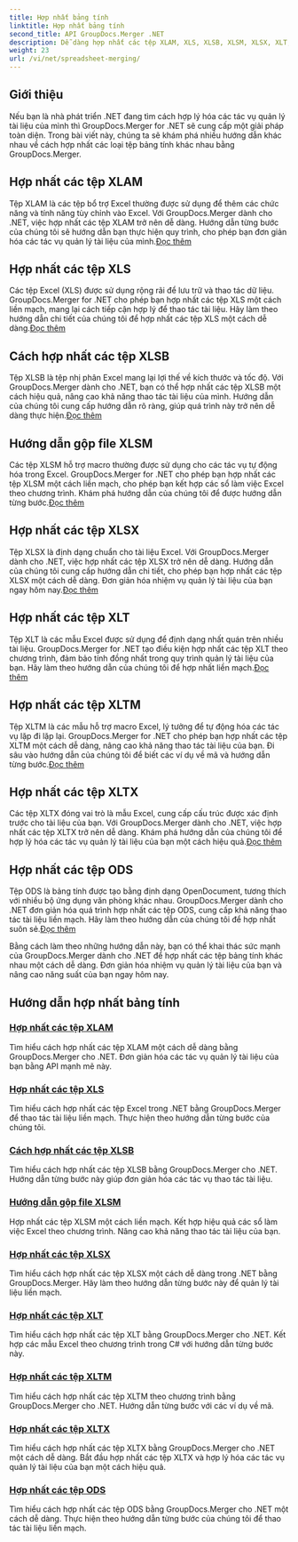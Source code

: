 ```yaml
---
title: Hợp nhất bảng tính
linktitle: Hợp nhất bảng tính
second_title: API GroupDocs.Merger .NET
description: Dễ dàng hợp nhất các tệp XLAM, XLS, XLSB, XLSM, XLSX, XLT, XLTM, XLTX và ODS trong .NET bằng GroupDocs.Merger. Đơn giản hóa công việc quản lý tài liệu.
weight: 23
url: /vi/net/spreadsheet-merging/
---
```


## Giới thiệu

Nếu bạn là nhà phát triển .NET đang tìm cách hợp lý hóa các tác vụ quản lý tài liệu của mình thì GroupDocs.Merger for .NET sẽ cung cấp một giải pháp toàn diện. Trong bài viết này, chúng ta sẽ khám phá nhiều hướng dẫn khác nhau về cách hợp nhất các loại tệp bảng tính khác nhau bằng GroupDocs.Merger.

## Hợp nhất các tệp XLAM
 Tệp XLAM là các tệp bổ trợ Excel thường được sử dụng để thêm các chức năng và tính năng tùy chỉnh vào Excel. Với GroupDocs.Merger dành cho .NET, việc hợp nhất các tệp XLAM trở nên dễ dàng. Hướng dẫn từng bước của chúng tôi sẽ hướng dẫn bạn thực hiện quy trình, cho phép bạn đơn giản hóa các tác vụ quản lý tài liệu của mình.[Đọc thêm](./merge-xlam-files/)

## Hợp nhất các tệp XLS
Các tệp Excel (XLS) được sử dụng rộng rãi để lưu trữ và thao tác dữ liệu. GroupDocs.Merger for .NET cho phép bạn hợp nhất các tệp XLS một cách liền mạch, mang lại cách tiếp cận hợp lý để thao tác tài liệu. Hãy làm theo hướng dẫn chi tiết của chúng tôi để hợp nhất các tệp XLS một cách dễ dàng.[Đọc thêm](./merging-xls-files/)

## Cách hợp nhất các tệp XLSB
 Tệp XLSB là tệp nhị phân Excel mang lại lợi thế về kích thước và tốc độ. Với GroupDocs.Merger dành cho .NET, bạn có thể hợp nhất các tệp XLSB một cách hiệu quả, nâng cao khả năng thao tác tài liệu của mình. Hướng dẫn của chúng tôi cung cấp hướng dẫn rõ ràng, giúp quá trình này trở nên dễ dàng thực hiện.[Đọc thêm](./how-to-merge-xlsb-files/)

## Hướng dẫn gộp file XLSM
 Các tệp XLSM hỗ trợ macro thường được sử dụng cho các tác vụ tự động hóa trong Excel. GroupDocs.Merger for .NET cho phép bạn hợp nhất các tệp XLSM một cách liền mạch, cho phép bạn kết hợp các sổ làm việc Excel theo chương trình. Khám phá hướng dẫn của chúng tôi để được hướng dẫn từng bước.[Đọc thêm](./guide-merging-xlsm-files/)

## Hợp nhất các tệp XLSX
Tệp XLSX là định dạng chuẩn cho tài liệu Excel. Với GroupDocs.Merger dành cho .NET, việc hợp nhất các tệp XLSX trở nên dễ dàng. Hướng dẫn của chúng tôi cung cấp hướng dẫn chi tiết, cho phép bạn hợp nhất các tệp XLSX một cách dễ dàng. Đơn giản hóa nhiệm vụ quản lý tài liệu của bạn ngay hôm nay.[Đọc thêm](./merging-xlsx-files/)

## Hợp nhất các tệp XLT
 Tệp XLT là các mẫu Excel được sử dụng để định dạng nhất quán trên nhiều tài liệu. GroupDocs.Merger for .NET tạo điều kiện hợp nhất các tệp XLT theo chương trình, đảm bảo tính đồng nhất trong quy trình quản lý tài liệu của bạn. Hãy làm theo hướng dẫn của chúng tôi để hợp nhất liền mạch.[Đọc thêm](./merge-xlt-files/)

## Hợp nhất các tệp XLTM
 Tệp XLTM là các mẫu hỗ trợ macro Excel, lý tưởng để tự động hóa các tác vụ lặp đi lặp lại. GroupDocs.Merger for .NET cho phép bạn hợp nhất các tệp XLTM một cách dễ dàng, nâng cao khả năng thao tác tài liệu của bạn. Đi sâu vào hướng dẫn của chúng tôi để biết các ví dụ về mã và hướng dẫn từng bước.[Đọc thêm](./merging-xltm-files/)

## Hợp nhất các tệp XLTX
Các tệp XLTX đóng vai trò là mẫu Excel, cung cấp cấu trúc được xác định trước cho tài liệu của bạn. Với GroupDocs.Merger dành cho .NET, việc hợp nhất các tệp XLTX trở nên dễ dàng. Khám phá hướng dẫn của chúng tôi để hợp lý hóa các tác vụ quản lý tài liệu của bạn một cách hiệu quả.[Đọc thêm](./merge-xltx-files/)

## Hợp nhất các tệp ODS
 Tệp ODS là bảng tính được tạo bằng định dạng OpenDocument, tương thích với nhiều bộ ứng dụng văn phòng khác nhau. GroupDocs.Merger dành cho .NET đơn giản hóa quá trình hợp nhất các tệp ODS, cung cấp khả năng thao tác tài liệu liền mạch. Hãy làm theo hướng dẫn của chúng tôi để hợp nhất suôn sẻ.[Đọc thêm](./merging-ods-files/)

Bằng cách làm theo những hướng dẫn này, bạn có thể khai thác sức mạnh của GroupDocs.Merger dành cho .NET để hợp nhất các tệp bảng tính khác nhau một cách dễ dàng. Đơn giản hóa nhiệm vụ quản lý tài liệu của bạn và nâng cao năng suất của bạn ngay hôm nay.
## Hướng dẫn hợp nhất bảng tính
### [Hợp nhất các tệp XLAM](./merge-xlam-files/)
Tìm hiểu cách hợp nhất các tệp XLAM một cách dễ dàng bằng GroupDocs.Merger cho .NET. Đơn giản hóa các tác vụ quản lý tài liệu của bạn bằng API mạnh mẽ này.
### [Hợp nhất các tệp XLS](./merging-xls-files/)
Tìm hiểu cách hợp nhất các tệp Excel trong .NET bằng GroupDocs.Merger để thao tác tài liệu liền mạch. Thực hiện theo hướng dẫn từng bước của chúng tôi.
### [Cách hợp nhất các tệp XLSB](./how-to-merge-xlsb-files/)
Tìm hiểu cách hợp nhất các tệp XLSB bằng GroupDocs.Merger cho .NET. Hướng dẫn từng bước này giúp đơn giản hóa các tác vụ thao tác tài liệu.
### [Hướng dẫn gộp file XLSM](./guide-merging-xlsm-files/)
Hợp nhất các tệp XLSM một cách liền mạch. Kết hợp hiệu quả các sổ làm việc Excel theo chương trình. Nâng cao khả năng thao tác tài liệu của bạn.
### [Hợp nhất các tệp XLSX](./merging-xlsx-files/)
Tìm hiểu cách hợp nhất các tệp XLSX một cách dễ dàng trong .NET bằng GroupDocs.Merger. Hãy làm theo hướng dẫn từng bước này để quản lý tài liệu liền mạch.
### [Hợp nhất các tệp XLT](./merge-xlt-files/)
Tìm hiểu cách hợp nhất các tệp XLT bằng GroupDocs.Merger cho .NET. Kết hợp các mẫu Excel theo chương trình trong C# với hướng dẫn từng bước này.
### [Hợp nhất các tệp XLTM](./merging-xltm-files/)
Tìm hiểu cách hợp nhất các tệp XLTM theo chương trình bằng GroupDocs.Merger cho .NET. Hướng dẫn từng bước với các ví dụ về mã.
### [Hợp nhất các tệp XLTX](./merge-xltx-files/)
Tìm hiểu cách hợp nhất các tệp XLTX bằng GroupDocs.Merger cho .NET một cách dễ dàng. Bắt đầu hợp nhất các tệp XLTX và hợp lý hóa các tác vụ quản lý tài liệu của bạn một cách hiệu quả.
### [Hợp nhất các tệp ODS](./merging-ods-files/)
Tìm hiểu cách hợp nhất các tệp ODS bằng GroupDocs.Merger cho .NET một cách dễ dàng. Thực hiện theo hướng dẫn từng bước của chúng tôi để thao tác tài liệu liền mạch.